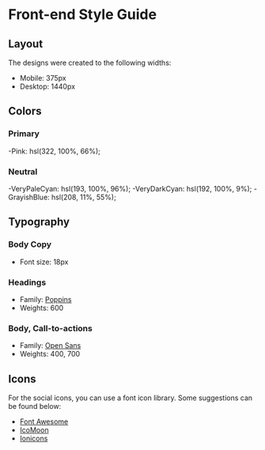 # Front-end Style Guide

## Layout

The designs were created to the following widths:

- Mobile: 375px
- Desktop: 1440px

## Colors

### Primary

-Pink: hsl(322, 100%, 66%);

### Neutral

-VeryPaleCyan: hsl(193, 100%, 96%);
-VeryDarkCyan: hsl(192, 100%, 9%);
-GrayishBlue: hsl(208, 11%, 55%);

## Typography

### Body Copy

- Font size: 18px

### Headings

- Family: [Poppins](https://fonts.google.com/specimen/Poppins)
- Weights: 600

### Body, Call-to-actions

- Family: [Open Sans](https://fonts.google.com/specimen/Open+Sans)
- Weights: 400, 700

## Icons

For the social icons, you can use a font icon library. Some suggestions can be found below:

- [Font Awesome](https://fontawesome.com/)
- [IcoMoon](https://icomoon.io/)
- [Ionicons](https://ionicons.com/)